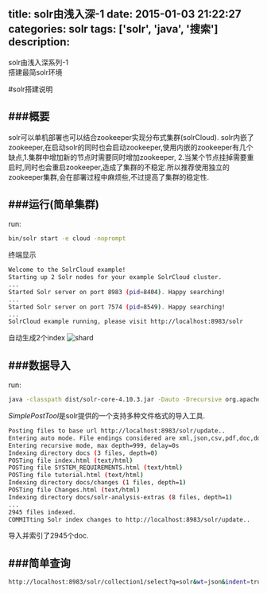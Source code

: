 title: solr由浅入深-1
date: 2015-01-03 21:22:27
categories: solr
tags: ['solr', 'java', '搜索']
description:
---
solr由浅入深系列-1  
搭建最简solr环境
<!--more-->
#solr搭建说明

###概要
---  
solr可以单机部署也可以结合zookeeper实现分布式集群(solrCloud). solr内嵌了zookeeper,在启动solr的同时也会启动zookeeper,使用内嵌的zookeeper有几个缺点,1.集群中增加新的节点时需要同时增加zookeeper, 2.当某个节点挂掉需要重启时,同时也会重启zookeeper,造成了集群的不稳定.所以推荐使用独立的zookeeper集群,会在部署过程中麻烦些,不过提高了集群的稳定性.

###运行(简单集群)
---
run:

~~~sh
bin/solr start -e cloud -noprompt
~~~
终端显示  

~~~sh
Welcome to the SolrCloud example!
Starting up 2 Solr nodes for your example SolrCloud cluster.
...
Started Solr server on port 8983 (pid=8404). Happy searching!
...
Started Solr server on port 7574 (pid=8549). Happy searching!
...
SolrCloud example running, please visit http://localhost:8983/solr
~~~
自动生成2个index
![shard](http://lucene.apache.org/solr/assets/images/quickstart-solrcloud.png)

###数据导入
---
run:

~~~sh
java -classpath dist/solr-core-4.10.3.jar -Dauto -Drecursive org.apache.solr.util.SimplePostTool docs/
~~~
*SimplePostTool*是solr提供的一个支持多种文件格式的导入工具.

~~~sh
Posting files to base url http://localhost:8983/solr/update..
Entering auto mode. File endings considered are xml,json,csv,pdf,doc,docx,ppt,pptx,xls,xlsx,odt,odp,ods,ott,otp,ots,rtf,htm,html,txt,log
Entering recursive mode, max depth=999, delay=0s
Indexing directory docs (3 files, depth=0)
POSTing file index.html (text/html)
POSTing file SYSTEM_REQUIREMENTS.html (text/html)
POSTing file tutorial.html (text/html)
Indexing directory docs/changes (1 files, depth=1)
POSTing file Changes.html (text/html)
Indexing directory docs/solr-analysis-extras (8 files, depth=1)
...
2945 files indexed.
COMMITting Solr index changes to http://localhost:8983/solr/update..
~~~
导入并索引了2945个doc.

###简单查询
---
~~~sh
http://localhost:8983/solr/collection1/select?q=solr&wt=json&indent=true
~~~










